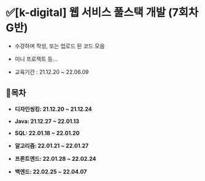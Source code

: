 # ✅[k-digital] 웹 서비스 풀스택 개발 (7회차 G반)

- 수강하며 작성, 또는 업로드 된 코드 모음

- 미니 프로젝트 등...

- 교육기간 : 21.12.20 ~ 22.06.09

## 📃목차


- <strong>디자인씽킹: 21.12.20 ~ 21.12.24</strong>


- <strong>Java: 21.12.27 ~ 22.01.13</strong>


- <strong>SQL: 22.01.18 ~ 22.01.20</strong>


- <strong>알고리즘: 22.01.21 ~ 22.01.27</strong>


- <strong>프론트엔드: 22.01.28 ~ 22.02.24</strong>


- <strong>백엔드: 22.02.25 ~ 22.04.07</strong>


